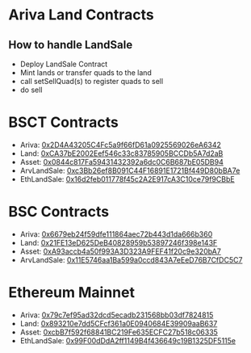 # Ariva Land Contracts

## How to handle LandSale

- Deploy LandSale Contract
- Mint lands or transfer quads to the land
- call setSellQuad(s) to register quads to sell
- do sell

# BSCT Contracts

- Ariva: [0x2D4A43205C4Fc5a9f66fD61a0925569026eA6342](https://testnet.bscscan.com/address/0x2D4A43205C4Fc5a9f66fD61a0925569026eA6342)
- Land: [0xCA37bE2002Eef546c33c83785905BCCDb5A7d2aB](https://testnet.bscscan.com/address/0xCA37bE2002Eef546c33c83785905BCCDb5A7d2aB)
- Asset: [0x0844c817Fa59431432392a6dc0C6B687bE05DB94](https://testnet.bscscan.com/address/0x0844c817Fa59431432392a6dc0C6B687bE05DB94)
- ArvLandSale: [0xc3Bb26ef8B091C44F16891E1721Bf449D80bBA7e](https://testnet.bscscan.com/address/0xc3Bb26ef8B091C44F16891E1721Bf449D80bBA7e)
- EthLandSale: [0x16d2feb011778f45c2A2E917cA3C10ce79f9CBbE](https://testnet.bscscan.com/address/0x16d2feb011778f45c2A2E917cA3C10ce79f9CBbE)

# BSC Contracts

- Ariva: [0x6679eb24f59dfe111864aec72b443d1da666b360](https://bscscan.com/address/0x6679eb24f59dfe111864aec72b443d1da666b360)
- Land: [0x21FE13eD625DeB40828959b53897246f398e143F](https://bscscan.com/address/0x21FE13eD625DeB40828959b53897246f398e143F)
- Asset: [0xA93accb4a50f993A3D323A9FEF41f20c9e320bA7](https://bscscan.com/address/0xA93accb4a50f993A3D323A9FEF41f20c9e320bA7)
- ArvLandSale: [0x11E5746aa1Ba599a0ccd843A7eEeD76B7CfDC5C7](https://bscscan.com/address/0x11E5746aa1Ba599a0ccd843A7eEeD76B7CfDC5C7)

# Ethereum Mainnet

- Ariva: [0x79c7ef95ad32dcd5ecadb231568bb03df7824815](https://etherscan.io/address/0x79c7ef95ad32dcd5ecadb231568bb03df7824815)
- Land: [0x893210e7dd5CFcf361a0E0940684E39909aaB637](https://etherscan.io/address/0x893210e7dd5CFcf361a0E0940684E39909aaB637)
- Asset: [0xcbB7f592f68841BC219Fe635ECFC27b518c06335](https://etherscan.io/address/0xcbB7f592f68841BC219Fe635ECFC27b518c06335)
- EthLandSale: [0x99F00dDdA2ff1149B4f436649c19B1325DF5115e](https://etherscan.io/address/0x99F00dDdA2ff1149B4f436649c19B1325DF5115e)
